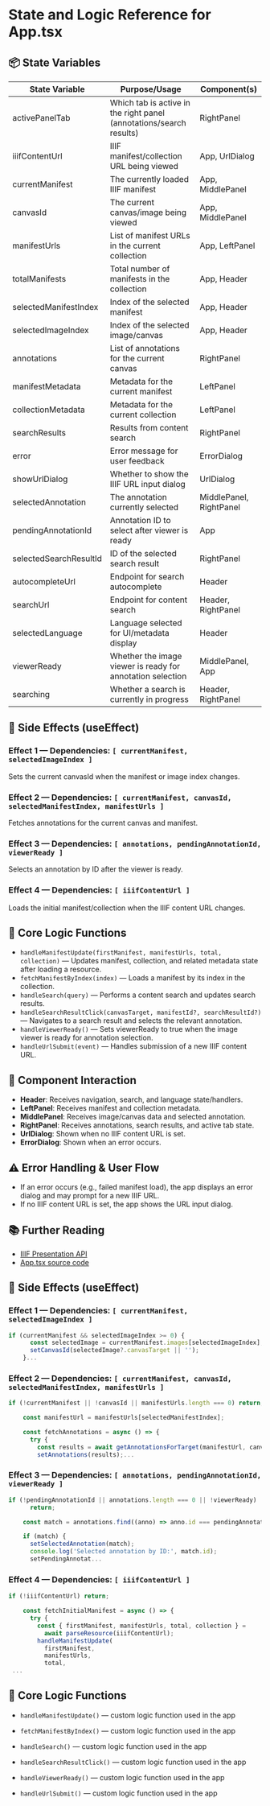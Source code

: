 
# State and Logic Reference for App.tsx

## 📦 State Variables

| State Variable                | Purpose/Usage                                                                                 | Component(s)         |
|-------------------------------|----------------------------------------------------------------------------------------------|----------------------|
| activePanelTab                | Which tab is active in the right panel (annotations/search results)                          | RightPanel           |
| iiifContentUrl                | IIIF manifest/collection URL being viewed                                                    | App, UrlDialog       |
| currentManifest               | The currently loaded IIIF manifest                                                           | App, MiddlePanel     |
| canvasId                      | The current canvas/image being viewed                                                        | App, MiddlePanel     |
| manifestUrls                  | List of manifest URLs in the current collection                                              | App, LeftPanel       |
| totalManifests                | Total number of manifests in the collection                                                  | App, Header          |
| selectedManifestIndex         | Index of the selected manifest                                                               | App, Header          |
| selectedImageIndex            | Index of the selected image/canvas                                                           | App, Header          |
| annotations                   | List of annotations for the current canvas                                                   | RightPanel           |
| manifestMetadata              | Metadata for the current manifest                                                            | LeftPanel            |
| collectionMetadata            | Metadata for the current collection                                                          | LeftPanel            |
| searchResults                 | Results from content search                                                                  | RightPanel           |
| error                         | Error message for user feedback                                                              | ErrorDialog          |
| showUrlDialog                 | Whether to show the IIIF URL input dialog                                                    | UrlDialog            |
| selectedAnnotation            | The annotation currently selected                                                            | MiddlePanel, RightPanel |
| pendingAnnotationId           | Annotation ID to select after viewer is ready                                                | App                  |
| selectedSearchResultId        | ID of the selected search result                                                             | RightPanel           |
| autocompleteUrl               | Endpoint for search autocomplete                                                             | Header               |
| searchUrl                     | Endpoint for content search                                                                  | Header, RightPanel   |
| selectedLanguage              | Language selected for UI/metadata display                                                    | Header               |
| viewerReady                   | Whether the image viewer is ready for annotation selection                                   | MiddlePanel, App     |
| searching                     | Whether a search is currently in progress                                                    | Header, RightPanel   |

## 🔁 Side Effects (useEffect)

### Effect 1 — Dependencies: `[ currentManifest, selectedImageIndex ]`
Sets the current canvasId when the manifest or image index changes.

### Effect 2 — Dependencies: `[ currentManifest, canvasId, selectedManifestIndex, manifestUrls ]`
Fetches annotations for the current canvas and manifest.

### Effect 3 — Dependencies: `[ annotations, pendingAnnotationId, viewerReady ]`
Selects an annotation by ID after the viewer is ready.

### Effect 4 — Dependencies: `[ iiifContentUrl ]`
Loads the initial manifest/collection when the IIIF content URL changes.

## 🧭 Core Logic Functions

- `handleManifestUpdate(firstManifest, manifestUrls, total, collection)` — Updates manifest, collection, and related metadata state after loading a resource.
- `fetchManifestByIndex(index)` — Loads a manifest by its index in the collection.
- `handleSearch(query)` — Performs a content search and updates search results.
- `handleSearchResultClick(canvasTarget, manifestId?, searchResultId?)` — Navigates to a search result and selects the relevant annotation.
- `handleViewerReady()` — Sets viewerReady to true when the image viewer is ready for annotation selection.
- `handleUrlSubmit(event)` — Handles submission of a new IIIF content URL.

## 🧩 Component Interaction

- **Header**: Receives navigation, search, and language state/handlers.
- **LeftPanel**: Receives manifest and collection metadata.
- **MiddlePanel**: Receives image/canvas data and selected annotation.
- **RightPanel**: Receives annotations, search results, and active tab state.
- **UrlDialog**: Shown when no IIIF content URL is set.
- **ErrorDialog**: Shown when an error occurs.

## ⚠️ Error Handling & User Flow

- If an error occurs (e.g., failed manifest load), the app displays an error dialog and may prompt for a new IIIF URL.
- If no IIIF content URL is set, the app shows the URL input dialog.

## 📚 Further Reading

- [IIIF Presentation API](https://iiif.io/api/presentation/)
- [App.tsx source code](../src/App.tsx)


## 🔁 Side Effects (useEffect)

### Effect 1 — Dependencies: `[ currentManifest, selectedImageIndex ]`

```ts
if (currentManifest && selectedImageIndex >= 0) {
      const selectedImage = currentManifest.images[selectedImageIndex];
      setCanvasId(selectedImage?.canvasTarget || '');
    }...
```

### Effect 2 — Dependencies: `[ currentManifest, canvasId, selectedManifestIndex, manifestUrls ]`

```ts
if (!currentManifest || !canvasId || manifestUrls.length === 0) return;

    const manifestUrl = manifestUrls[selectedManifestIndex];

    const fetchAnnotations = async () => {
      try {
        const results = await getAnnotationsForTarget(manifestUrl, canvasId);
        setAnnotations(results);...
```

### Effect 3 — Dependencies: `[ annotations, pendingAnnotationId, viewerReady ]`

```ts
if (!pendingAnnotationId || annotations.length === 0 || !viewerReady)
      return;

    const match = annotations.find((anno) => anno.id === pendingAnnotationId);

    if (match) {
      setSelectedAnnotation(match);
      console.log('Selected annotation by ID:', match.id);
      setPendingAnnotat...
```

### Effect 4 — Dependencies: `[ iiifContentUrl ]`

```ts
if (!iiifContentUrl) return;

    const fetchInitialManifest = async () => {
      try {
        const { firstManifest, manifestUrls, total, collection } =
          await parseResource(iiifContentUrl);
        handleManifestUpdate(
          firstManifest,
          manifestUrls,
          total,
 ...
```


## 🧭 Core Logic Functions

- `handleManifestUpdate()` — custom logic function used in the app

- `fetchManifestByIndex()` — custom logic function used in the app

- `handleSearch()` — custom logic function used in the app

- `handleSearchResultClick()` — custom logic function used in the app

- `handleViewerReady()` — custom logic function used in the app

- `handleUrlSubmit()` — custom logic function used in the app
